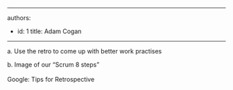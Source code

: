 

---
authors:
  - id: 1
    title: Adam Cogan
---




<span class='intro'> <div>a. Use the retro to come up with better work practises</div>
<div>b. Image of our “Scrum 8 steps”&#160;</div>
<div><br></div>
<div>Google&#58; Tips for Retrospective</div>
<div><br></div> </span>




